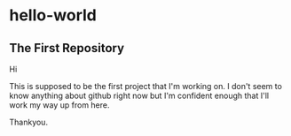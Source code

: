 # hello-world
## The First Repository

Hi 

This is supposed to be the first project that I'm working on. 
I don't seem to know anything about github right now but I'm confident enough that I'll work my way up from here.

Thankyou.

